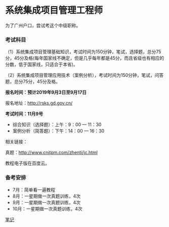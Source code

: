 # 系统集成项目管理工程师

为了广州户口，尝试考这个中级职称。

### 考试科目

（1）系统集成项目管理基础知识，考试时间为150分钟，笔试，选择题，总分75分，45分及格(每年国家线不确定，但是几乎每年都是45分，而且省级也有相应的分数，低于国家线，只适合于本省)。

（2）系统集成项目管理应用技术（案例分析），考试时间为150分钟，笔试，问答题，总分75分，45分及格。

**报名时间：预计2019年9月3日至9月17日**

报名地址：http://rsks.gd.gov.cn/

**考试时间：11月9号**

- 综合知识（选择题）：上午：9：00 — 11：30
- 案例分析（简答题）：下午：14：00 — 16：30

相关链接：

真题：http://www.cnitpm.com/zhenti/jc.html

教程电子版在百度云。

### 备考安排

- 7月：简单看一遍教程
- 8月：一星期做一次真题训练，4次
- 9月：一星期做一次真题训练，4次
- 10月：一星期做一次真题训练，4次

[笔记](si-note.md)